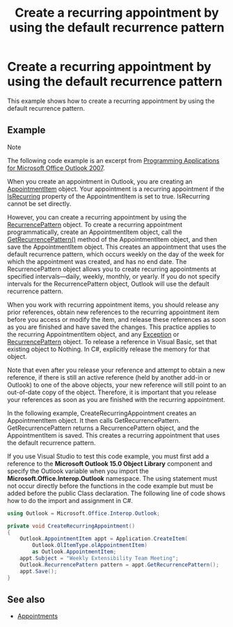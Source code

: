 ﻿---
title: Create a recurring appointment by using the default recurrence pattern
TOCTitle: Create a recurring appointment by using the default recurrence pattern
ms:assetid: 157bf1ae-2efe-4783-99ea-606722dde204
ms:mtpsurl: https://msdn.microsoft.com/en-us/library/Ff184589(v=office.15)
ms:contentKeyID: 55119809
ms.date: 07/24/2014
mtps_version: v=office.15
---

# Create a recurring appointment by using the default recurrence pattern

This example shows how to create a recurring appointment by using the default recurrence pattern.

## Example

> [!NOTE] 
> The following code example is an excerpt from [Programming Applications for Microsoft Office Outlook 2007](https://www.amazon.com/gp/product/0735622493?ie=UTF8&tag=msmsdn-20&linkCode=as2&camp=1789&creative=9325&creativeASIN=0735622493).


When you create an appointment in Outlook, you are creating an [AppointmentItem](https://msdn.microsoft.com/en-us/library/bb645611\(v=office.15\)) object. Your appointment is a recurring appointment if the [IsRecurring](https://msdn.microsoft.com/en-us/library/bb609491\(v=office.15\)) property of the AppointmentItem is set to true. IsRecurring cannot be set directly. 

However, you can create a recurring appointment by using the [RecurrencePattern](https://msdn.microsoft.com/en-us/library/bb608903\(v=office.15\)) object. To create a recurring appointment programmatically, create an AppointmentItem object, call the [GetRecurrencePattern()](https://msdn.microsoft.com/en-us/library/bb652582\(v=office.15\)) method of the AppointmentItem object, and then save the AppointmentItem object. This creates an appointment that uses the default recurrence pattern, which occurs weekly on the day of the week for which the appointment was created, and has no end date. The RecurrencePattern object allows you to create recurring appointments at specified intervals—daily, weekly, monthly, or yearly. If you do not specify intervals for the RecurrencePattern object, Outlook will use the default recurrence pattern.

When you work with recurring appointment items, you should release any prior references, obtain new references to the recurring appointment item before you access or modify the item, and release these references as soon as you are finished and have saved the changes. This practice applies to the recurring AppointmentItem object, and any [Exception](https://msdn.microsoft.com/en-us/library/bb610440\(v=office.15\)) or [RecurrencePattern](https://msdn.microsoft.com/en-us/library/bb608903\(v=office.15\)) object. To release a reference in Visual Basic, set that existing object to Nothing. In C\#, explicitly release the memory for that object.

Note that even after you release your reference and attempt to obtain a new reference, if there is still an active reference (held by another add-in or Outlook) to one of the above objects, your new reference will still point to an out-of-date copy of the object. Therefore, it is important that you release your references as soon as you are finished with the recurring appointment.

In the following example, CreateRecurringAppointment creates an AppointmentItem object. It then calls GetRecurrencePattern. GetRecurrencePattern returns a RecurrencePattern object, and the AppointmentItem is saved. This creates a recurring appointment that uses the default recurrence pattern.

If you use Visual Studio to test this code example, you must first add a reference to the **Microsoft Outlook 15.0 Object Library** component and specify the Outlook variable when you import the **Microsoft.Office.Interop.Outlook** namespace. The using statement must not occur directly before the functions in the code example but must be added before the public Class declaration. The following line of code shows how to do the import and assignment in C\#.

```csharp
using Outlook = Microsoft.Office.Interop.Outlook;
```

```csharp
private void CreateRecurringAppointment()
{
    Outlook.AppointmentItem appt = Application.CreateItem(
        Outlook.OlItemType.olAppointmentItem)
        as Outlook.AppointmentItem;
    appt.Subject = "Weekly Extensibility Team Meeting";
    Outlook.RecurrencePattern pattern = appt.GetRecurrencePattern();
    appt.Save();
}
```

## See also

- [Appointments](appointments.md)

